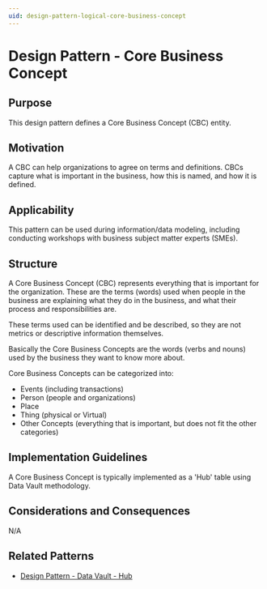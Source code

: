 ```yaml
---
uid: design-pattern-logical-core-business-concept
---
```


# Design Pattern - Core Business Concept

## Purpose

This design pattern defines a Core Business Concept (CBC) entity.

## Motivation

A CBC can help organizations to agree on terms and definitions. CBCs capture what is important in the business, how this is named, and how it is defined.

## Applicability

This pattern can be used during information/data modeling, including conducting workshops with business subject matter experts (SMEs).

## Structure

A Core Business Concept (CBC) represents everything that is important for the organization. These are the terms (words) used when people in the business are explaining what they do in the business, and what their process and responsibilities are.

These terms used can be identified and be described, so they are not metrics or descriptive information themselves.

Basically the Core Business Concepts are the words (verbs and nouns) used by the business they want to know more about.

Core Business Concepts can be categorized into:

* Events (including transactions)
* Person (people and organizations)
* Place
* Thing (physical or Virtual)
* Other Concepts (everything that is important, but does not fit the other categories)

## Implementation Guidelines

A Core Business Concept is typically implemented as a 'Hub' table using Data Vault methodology.

## Considerations and Consequences

N/A

## Related Patterns

* [Design Pattern - Data Vault - Hub](xref:design-pattern-data-vault-hub)
